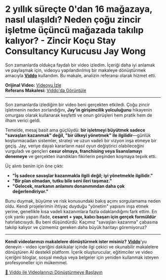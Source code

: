 # 2 yıllık süreçte 0'dan 16 mağazaya, nasıl ulaşıldı? Neden çoğu zincir işletme üçüncü mağazada takılıp kalıyor? - Zincir Koçu Stay Consultancy Kurucusu Jay Wong

Son zamanlarda oldukça faydalı bir video izledim. İçeriği daha iyi anlamak ve paylaşmak için, videoyu yapılandırılmış bir makaleye dönüştürmek amacıyla **[Viddo](https://viddo.pro/)** kullandım. Bu makale, analizin referansı olarak hizmet etti.

**Orijinal Video:** [Videoyu İzle](https://www.youtube.com/watch?v=1imQyLqFP2o)  
**Referans Makalesi:** [Viddo'da Görüntüle](https://viddo.pro/zh/video-result/2717512d-aba4-471f-9987-c53abd30afb8)

---

Son zamanlarda izlediğim bir video beni gerçekten etkiledi. Çoğu zincir işletmenin neden zorlandığını, **Jay'in girişimcilik yolculuğunu** hikayenin omurgası olarak kullanarak keşfetti ve onun görüşleri hem pratik hem de ilham verici geldi.

Temelde, mesaj basit ama güçlüydü: **bir işletmeyi büyütmek sadece "savaşları kazanmak" değil, "bir ülkeyi yönetmek" ile ilgilidir**—günlük koşturmacadan sistemler, strateji ve uzun vadeli bir vizyon inşa etmeye bir geçiş. Jay, veriye dayalı kararların nasıl oyun değiştirici olabileceğini vurguladı ve gençleri **cesur olmaya, franchising veya lisanslamayı denemeye** ve gerçekten inandıkları fikirlerin peşinden koşmaya teşvik etti.

Üç alıntı benim için öne çıktı:  
- **"İş sadece savaşlar kazanmakla ilgili değil; iyi yönetmekle ilgilidir."**  
- **"Bir plan olmadan, tutku bile seni ileri taşımaz."**  
- **"Gelecek, markanın anlamını donanımından daha çok değerlendiriyor."**

Bunu duymak, büyüme ve risk konusundaki bakış açımı sorgulamama neden oldu. Kendi projelerimin ihtiyaç duyduğu "yönetim" yapısını inşa etmek yerine, genellikle kısa vadeli kazanımlara fazla odaklandığımı fark ettim. En çok yankı yapan ifade, **cesaret + yapı, kalıcı başarı için gerçek formüldür** hatırlatıcısıydı. Bu beni düşündürdü: Kaçımız "savaşları kazanma" çabasına takılıp kalıyor ve çizmemiz gereken daha büyük haritayı göremiyoruz?

---

**Kendi videolarınızı makalelere dönüştürmek ister misiniz?** **[Viddo](https://viddo.pro/)**'yu deneyin - video içeriğini dakikalar içinde ilgi çekici ve okunabilir makalelere dönüştüren AI destekli platform. İçerik oluşturucular, eğitimciler ve video içeriğini bloglar, sosyal medya veya belgeler için yeniden kullanmak isteyen profesyoneller için mükemmel.

[🚀 Viddo ile Videolarınızı Dönüştürmeye Başlayın](https://viddo.pro/)